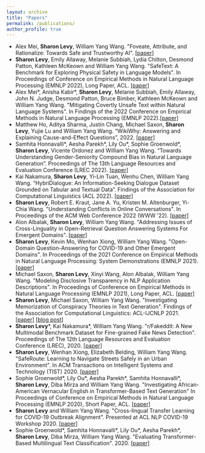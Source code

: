 ```yaml
---
layout: archive
title: "Papers"
permalink: /publications/
author_profile: true
---
```

- Alex Mei, **Sharon Levy**, William Yang Wang. "Foveate, Attribute, and Rationalize: Towards Safe and Trustworthy AI". [[paper]](https://arxiv.org/abs/2212.09667)
- **Sharon Levy**, Emily Allaway, Melanie Subbiah, Lydia Chilton, Desmond Patton, Kathleen McKeown and William Yang Wang. "SafeText:
A Benchmark for Exploring Physical Safety in Language Models". In Proceedings of Conference on Empirical Methods in Natural Language Processing (EMNLP 2022), Long Paper, ACL. [[paper]](https://preview.aclanthology.org/emnlp-22-ingestion/2022.emnlp-main.154/)
- Alex Mei\*, Anisha Kabir\*, **Sharon Levy**, Melanie Subbiah, Emily Allaway, John N. Judge, Desmond Patton, Bruce Bimber, Kathleen McKeown and William Yang Wang. "Mitigating Covertly Unsafe Text within Natural Language Systems". In Findings of the 2022 Conference on Empirical Methods in Natural Language Processing (EMNLP 2022).[[paper]](https://preview.aclanthology.org/emnlp-22-ingestion/2022.findings-emnlp.211/)
- Matthew Ho, Aditya Sharma, Justin Chang, Michael Saxon, **Sharon Levy**, Yujie Lu and William Yang Wang. “WikiWhy: Answering and Explaining Cause-and-Effect Questions”, 2022. [[paper]](https://arxiv.org/abs/2210.12152)
- Samhita Honnavalli\*, Aesha Parekh\*, Lily Ou\*, Sophie Groenwold\*, **Sharon Levy**, Vicente Ordonez and William Yang Wang. “Towards Understanding Gender-Seniority Compound Bias in Natural Language Generation”. Proceedings of The 13th Language Resources and Evaluation Conference (LREC 2022). [[paper]](https://aclanthology.org/2022.lrec-1.177/)
- Kai Nakamura, **Sharon Levy**, Yi-Lin Tuan, Wenhu Chen, William Yang Wang. “HybriDialogue: An Information-Seeking Dialogue Dataset Grounded on Tabular and Textual Data”. Findings of the Association for Computational Linguistics (ACL 2022). [[paper]](https://aclanthology.org/2022.findings-acl.41/)
- **Sharon Levy**, Robert E. Kraut, Jane A. Yu, Kristen M. Altenburger, Yi-Chia Wang. "Understanding Conflicts in Online Conversations". In Proceedings of the ACM Web Conference 2022 (WWW ’22). [[paper]](https://dl.acm.org/doi/10.1145/3485447.3512131)
- Alon Albalak, **Sharon Levy**, William Yang Wang. "Addressing Issues of Cross-Linguality in Open-Retrieval Question Answering Systems For Emergent Domains". [[paper]](https://arxiv.org/abs/2201.11153)
- **Sharon Levy**, Kevin Mo, Wenhan Xiong, William Yang Wang. "Open-Domain Question-Answering for COVID-19 and Other Emergent Domains". In Proceedings of the 2021 Conference on Empirical Methods in Natural Language Processing: System Demonstrations (EMNLP 2021). [[paper]](https://aclanthology.org/2021.emnlp-demo.30/)
- Michael Saxon, **Sharon Levy**, Xinyi Wang, Alon Albalak, William Yang Wang. "Modeling Disclosive Transparency in NLP Application Descriptions". In Proceedings of Conference on Empirical Methods in Natural Language Processing (EMNLP 2021), Long Paper, ACL. [[paper]](https://aclanthology.org/2021.emnlp-main.153/)
- **Sharon Levy**, Michael Saxon, William Yang Wang. "Investigating Memorization of Conspiracy Theories in Text Generation". Findings of the Association for Computational Linguistics: ACL-IJCNLP 2021. [[paper]](https://aclanthology.org/2021.findings-acl.416/) [[blog post]](http://nlp.cs.ucsb.edu/blog/investigating-memorization-of-conspiracy-theories-in-text-generation.html)
- **Sharon Levy**\*, Kai Nakamura\*, William Yang Wang. "r/Fakeddit: A New Multimodal Benchmark Dataset for Fine-grained Fake News Detection". Proceedings of The 12th Language Resources and Evaluation Conference (LREC), 2020. [[paper]](https://www.aclweb.org/anthology/2020.lrec-1.755/)
- **Sharon Levy**, Wenhan Xiong, Elizabeth Belding, William Yang Wang. "SafeRoute: Learning to Navigate Streets Safely in an Urban Environment". In ACM Transactions on Intelligent Systems and Technology (TIST) 2020. [[paper]](https://dl.acm.org/doi/abs/10.1145/3402818)
- Sophie Groenwold\*, Lily Ou\*, Aesha Parekh\*, Samhita Honnavalli\*, **Sharon Levy**, Diba Mirza and William Yang Wang. "Investigating African-American Vernacular English in Transformer-Based Text Generation" In Proceedings of Conference on Empirical Methods in Natural Language Processing (EMNLP 2020), Short Paper, ACL. [[paper]](https://aclanthology.org/2020.emnlp-main.473/)
- **Sharon Levy** and William Yang Wang. "Cross-lingual Transfer Learning for COVID-19 Outbreak Alignment". Presented at ACL NLP COVID-19 Workshop 2020. [[paper]](https://aclanthology.org/2020.nlpcovid19-acl.15/)
- Sophie Groenwold\*, Samhita Honnavalli\*, Lily Ou\*, Aesha Parekh\*, **Sharon Levy**, Diba Mirza, William Yang Wang. "Evaluating Transformer-Based Multilingual Text Classification". 2020. [[paper]](https://arxiv.org/abs/2004.13939)
